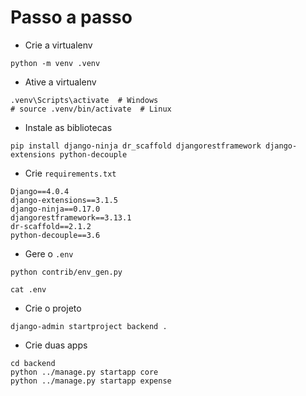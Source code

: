 # Passo a passo

* Crie a virtualenv

```
python -m venv .venv
```


* Ative a virtualenv

```
.venv\Scripts\activate  # Windows
# source .venv/bin/activate  # Linux
```

* Instale as bibliotecas

```
pip install django-ninja dr_scaffold djangorestframework django-extensions python-decouple
```

* Crie `requirements.txt`

```
Django==4.0.4
django-extensions==3.1.5
django-ninja==0.17.0
djangorestframework==3.13.1
dr-scaffold==2.1.2
python-decouple==3.6
```

* Gere o `.env`

```
python contrib/env_gen.py

cat .env
```

* Crie o projeto

```
django-admin startproject backend .
```

* Crie duas apps

```
cd backend
python ../manage.py startapp core
python ../manage.py startapp expense
```